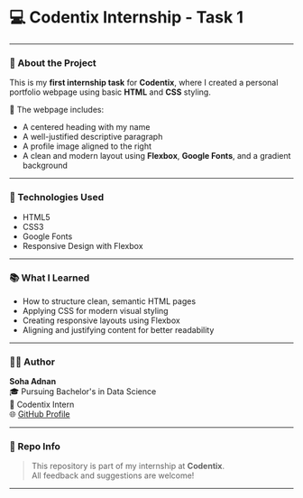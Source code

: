 # 💻 Codentix Internship - Task 1

---

### 🌟 About the Project

This is my **first internship task** for **Codentix**, where I created a personal portfolio webpage using basic **HTML** and **CSS** styling.

📌 The webpage includes:

- A centered heading with my name  
- A well-justified descriptive paragraph  
- A profile image aligned to the right  
- A clean and modern layout using **Flexbox**, **Google Fonts**, and a gradient background

---

### 🔧 Technologies Used

- HTML5
- CSS3
- Google Fonts
- Responsive Design with Flexbox

---

### 📚 What I Learned

- How to structure clean, semantic HTML pages
- Applying CSS for modern visual styling
- Creating responsive layouts using Flexbox
- Aligning and justifying content for better readability

---

### 👩‍💻 Author

**Soha Adnan**  
🎓 Pursuing Bachelor's in Data Science  
📍 Codentix Intern  
🌐 [GitHub Profile](https://github.com/Soha-025)

---

### 📁 Repo Info

> This repository is part of my internship at **Codentix**.  
> All feedback and suggestions are welcome!

---
